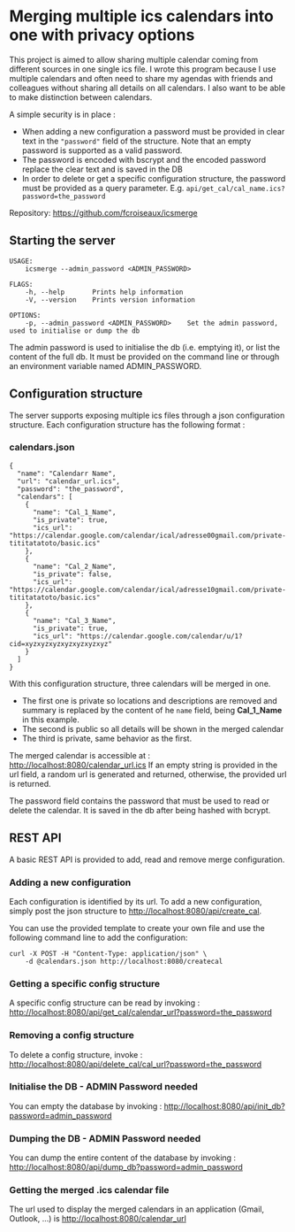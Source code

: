 # Merging multiple ics calendars into one with privacy options
This project is aimed to allow sharing multiple calendar coming from different sources in one single ics file.
I wrote this program because I use multiple calendars and often need to share my agendas with friends and colleagues without sharing all details on all calendars. 
I also want to be able to make distinction between calendars. 

A simple security is in place :
- When adding a new configuration a password must be provided in clear text in the ``"password"`` field of the structure. Note that an empty password is supported as a valid password.
- The password is encoded with bscrypt and the encoded password replace the clear text and is saved in the DB
- In order to delete or get a specific configuration structure, the password must be provided as a query parameter. E.g. ``api/get_cal/cal_name.ics?password=the_password``

Repository: <https://github.com/fcroiseaux/icsmerge>

## Starting the server
```
USAGE:
    icsmerge --admin_password <ADMIN_PASSWORD>

FLAGS:
    -h, --help       Prints help information
    -V, --version    Prints version information

OPTIONS:
    -p, --admin_password <ADMIN_PASSWORD>    Set the admin password, used to initialise or dump the db
```
The admin password is used to initialise the db (i.e. emptying it), or list the content of the full db.
It must be provided on the command line or through an environment variable named ADMIN_PASSWORD.

## Configuration structure
The server supports exposing multiple ics files through a json configuration structure.
Each configuration structure has the following format :

### calendars.json
```
{
  "name": "Calendarr Name",   
  "url": "calendar_url.ics",
  "password": "the_password",
  "calendars": [
    {
      "name": "Cal_1_Name",
      "is_private": true,
      "ics_url": "https://calendar.google.com/calendar/ical/adresse00gmail.com/private-tititatatoto/basic.ics"
    },
    {
      "name": "Cal_2_Name",
      "is_private": false,
      "ics_url": "https://calendar.google.com/calendar/ical/adresse10gmail.com/private-tititatatoto/basic.ics"
    },
    {
      "name": "Cal_3_Name",
      "is_private": true,
      "ics_url": "https://calendar.google.com/calendar/u/1?cid=xyzxyzxyzxyzxyzxyzxyz"
    }
  ]
}
```
With this configuration structure, three calendars will be merged in one. 

- The first one is private so locations and descriptions are removed and summary is replaced by the content of he ```name``` field, being **Cal_1_Name** in this example.
- The second is public so all details will be shown in the merged calendar
- The third is private, same behavior as the first.

The merged calendar is accessible at : <http://localhost:8080/calendar_url.ics>
If an empty string is provided in the url field, a random url is generated and returned, otherwise, the provided url is returned. 

The password field contains the password that must be used to read or delete the calendar. It is saved in the db after being hashed with bcrypt.
## REST API
A basic REST API is provided to add, read and remove merge configuration.

### Adding a new configuration
Each configuration is identified by its url. To add a new configuration, simply post the json structure to <http://localhost:8080/api/create_cal>.

You can use the provided template to create your own file and use the following command line to add the configuration:

```
curl -X POST -H "Content-Type: application/json" \
    -d @calendars.json http://localhost:8080/createcal
```

### Getting a specific config structure
A specific config structure can be read by invoking : <http://localhost:8080/api/get_cal/calendar_url?password=the_password>

### Removing a config structure
To delete a config structure, invoke : <http://localhost:8080/api/delete_cal/cal_url?password=the_password>

### Initialise the DB - ADMIN Password needed
You can empty the database by invoking : <http://localhost:8080/api/init_db?password=admin_password>

### Dumping the DB - ADMIN Password needed
You can dump the entire content of the database by invoking : <http://localhost:8080/api/dump_db?password=admin_password>


### Getting the merged .ics calendar file
The url used to display the merged calendars in an application (Gmail, Outlook, ...) is <http://localhost:8080/calendar_url>

